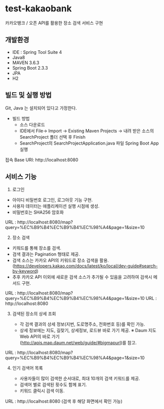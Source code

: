 # test-kakaobank
카카오뱅크 / 오픈 API를 활용한 장소 검색 서비스 구현

## 개발환경
- IDE : Spring Tool Suite 4
- Java8
- MAVEN 3.6.3
- Spring Boot 2.3.3
- JPA
- H2


## 빌드 및 실행 방법
Git, Java 는 설치되어 있다고 가정한다.

- 빌드 방법
  - 소스 다운로드
  - IDE에서 File-> Import -> Existing Maven Projects -> 내려 받은 소스의 SearchProject 폴더 선택 후 Finish
  - SearchProject의 SearchProjectApplication.java 파일 Spring Boot App 실행

접속 Base URI: http://localhost:8080

## 서비스 기능

1. 로그인
- 아이디 비밀번호 로그인, 로그아웃 기능 구현.
- 사용자 데이터는 애플리케이션 실행 시점에 생성.
- 비밀번호는 SHA256 암호화

URL : http://localhost:8080/map?query=%EC%B9%B4%EC%B9%B4%EC%98%A4&page=1&size=10

2. 장소 검색
- 키워드를 통해 장소를 검색.
- 검색 결과는 Pagination 형태로 제공.
- 검색 소스는 카카오 API의 키워드로 장소 검색을 활용.
      (https://developers.kakao.com/docs/latest/ko/local/dev-guide#search-by-keyword)
- 추후 카카오 API 이외에 새로운 검색 소스가 추가될 수 있음을 고려하여 검색시 메서드 구현.

URL : http://localhost:8080/map?query=%EC%B9%B4%EC%B9%B4%EC%98%A4&page=1&size=10
URL : http://localhost:8080

3. 검색된 장소의 상세 조회

    - 각 검색 결과의 상세 정보(지번, 도로명주소, 전화번호 등)를 확인 가능.
    - 상세 정보에는 지도, 길찾기, 상세정보, 로드뷰 바로 가기 제공.
      ※ Daum 지도 Web API의 바로 가기(http://apis.map.daum.net/web/guide/#bigmapurl)를 참고.

URL : http://localhost:8080/map?query=%EC%B9%B4%EC%B9%B4%EC%98%A4&page=1&size=10

4. 인기 검색어 목록

    - 사용자들이 많이 검색한 순서대로, 최대 10개의 검색 키워드를 제공.
    - 검색어 별로 검색된 횟수도 함께 표기.
    - 키워드 클릭시 검색 이동.
    
URL : http://localhost:8080 (검색 후 해당 화면에서 확인 가능)
